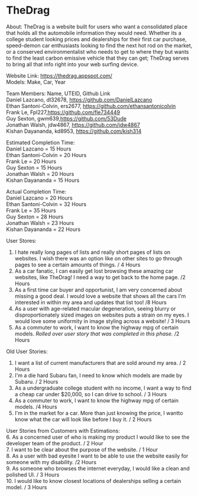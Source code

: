 # TheDrag
About: 
TheDrag is a website built for users who want a consolidated place that holds all the automobile information they would need. Whether its a college student looking prices and dealerships for their first car purchase, speed-demon car enthusiasts looking to find the next hot rod on the market, or a conserved environmentalist who needs to get to where they but wants to find the least carbon emissive vehicle that they can get; TheDrag serves to bring all that info right into your web surfing device. 

Website Link: https://thedrag.appspot.com/<br>
Models: Make, Car, Year

Team Members: Name, UTEID, Github Link<br>
Daniel Lazcano, dl32678, https://github.com/DanielLazcano<br>
Ethan Santoni-Colvin, ers2677, https://github.com/ethansantonicolvin<br>
Frank Le, Fpl227,https://github.com/fle734449<br>
Guy Sexton, gwm639,https://github.com/53Dude<br>
Jonathan Walsh, jdw4867, https://github.com/jdw4867<br>
Kishan Dayananda, kd8953, https://github.com/kish314


Estimated Completion Time:<br>
Daniel Lazcano = 15 Hours<br>
Ethan Santoni-Colvin = 20 Hours<br>
Frank Le = 20 Hours<br>
Guy Sexton = 15 Hours<br>
Jonathan Walsh = 20 Hours<br> 
Kishan Dayananda = 15 Hours


Actual Completion Time:<br>
Daniel Lazcano = 20 Hours<br>
Ethan Santoni-Colvin = 32 Hours<br>
Frank Le = 35 Hours<br>
Guy Sexton = 28 Hours<br>
Jonathan Walsh = 23 Hours<br>
Kishan Dayananda = 22 Hours


User Stores:
1. I hate really long pages of lists and really short pages of lists on websites. I wish there was an option like on other sites to go through pages to see a certain amounts of things. / 4 Hours
2. As a car fanatic, I can easily get lost browsing these amazing car websites, like TheDrag! I need a way to get back to the home page. /2 Hours
3. As a first time car buyer and opportunist, I am very concerned about missing a good deal. I would love a website that shows all the cars I'm interested in within my area and updates that list too! /8 Hours
4. As a user with age-related macular degeneration, seeing blurry or disproportionately sized images on websites puts a strain on my eyes. I would love some uniformity in image styling across a website! / 3 Hours
5. As a commuter to work, I want to know the highway mpg of certain models. *Rolled over user story that was completed in this phase.* /2 Hours



Old User Stories:

1. I want a list of current manufacturers that are sold around my area. / 2 Hours
2. I'm a die hard Subaru fan, I need to know which models are made by Subaru. / 2 Hours
3. As a undergraduate college student with no income, I want a way to find a cheap car under $20,000, so I can drive to school. / 3 Hours
4. As a commuter to work, I want to know the highway mpg of certain models. /4 Hours
5. I'm in the market for a car. More than just knowing the price, I wantto know what the car will look like before I buy it. / 2 Hours

User Stories from Customers with Estimations: <br>
6.   As a concerned user of who is making my product I would like to see the developer team of the product. / 2 Hour<br>
7.   I want to be clear about the purpose of the website. / 1 Hour<br>
8.   As a user with bad eyesite I want to be able to use the website easily for someone with my disability. /2 Hours<br>
9.   As someone who browses the internet everyday, I would like a clean and polished UI. / 3 Hours<br>
10.  I would like to know closest locations of dealerships selling a certain model.  / 3 Hours
